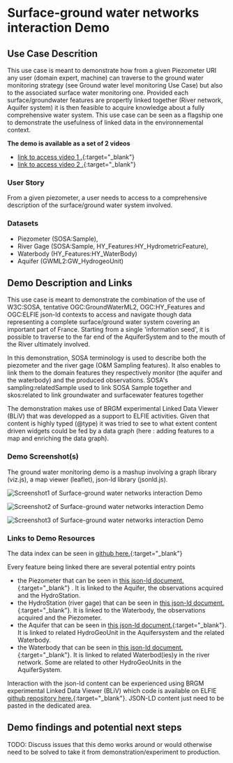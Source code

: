 # Surface-ground water networks interaction Demo

## Use Case Descrition

This use case is meant to demonstrate how from a given Piezometer URI any user (domain expert, machine) can traverse to the ground water monitoring strategy (see Ground water level monitoring Use Case) but also to the associated surface water monitoring one.
Provided each surface/groundwater features are propertly linked together (River
network, Aquifer system) it is then feasible to acquire knowledge about a fully
comprehensive water system. This use case can be seen as a flagship one to
demonstrate the usefulness of linked data in the environnemental context.

**The demo is available as a set of 2 videos**
* [link to access video 1 .](https://opengeospatial.github.io/ELFIE/demo/surface_groundwater_network_interaction_video_1.mp4){:target="_blank"}
* [link to access video 2 .](https://opengeospatial.github.io/ELFIE/demo/surface_groundwater_network_interaction_video_2.mp4){:target="_blank"}

### User Story
From a given piezometer, a user needs to access to a comprehensive description of the surface/ground water system involved.


### Datasets

- Piezometer (SOSA:Sample),
- River Gage (SOSA:Sample, HY\_Features:HY\_HydrometricFeature),
- Waterbody (HY\_Features:HY\_WaterBody)
- Aquifer (GWML2:GW_HydrogeoUnit)


## Demo Description and Links

This use case is meant to demonstrate the combination of the use of W3C:SOSA, tentative OGC:GroundWaterML2, OGC:HY\_Features and OGC:ELFIE json-ld contexts to access and navigate though data representing a complete surface/ground water system covering an important part of France.
Starting from a single 'information seed', it is possible to traverse to the far end of the AquiferSystem and to the mouth of the River ultimately involved.

In this demonstration, SOSA terminology is used to describe both the piezometer and the river gage (O&M Sampling features). It also enables to link them to the domain features they respectively monitor (the aquifer and the waterbody) and the produced observations.
SOSA's sampling:relatedSample used to link SOSA Sample together and skos:related to link groundwater and surfacewater features together

The demonstration makes use of BRGM experimental Linked Data Viewer (BLiV) that was developped as a support to ELFIE activities. Given that content is highly typed (@type) it was tried to see to what extent content driven widgets could be fed by a data graph (here : adding features to a map and enriching the data graph).


### Demo Screenshot(s)

The ground water monitoring demo is a mashup involving a graph library (viz.js), a map viewer (leaflet), json-ld library (jsonld.js).

![Screenshot1 of Surface-ground water networks interaction Demo ](https://opengeospatial.github.io/ELFIE/images/surface-ground_waterinteraction_screenshot1.png.png)

![Screenshot2 of Surface-ground water networks interaction Demo ](https://opengeospatial.github.io/ELFIE/images/surface-ground_waterinteraction_screenshot2.png.png)

![Screenshot3 of Surface-ground water networks interaction Demo ](https://opengeospatial.github.io/ELFIE/images/surface-ground_waterinteraction_screenshot3.png.png)

### Links to Demo Resources

The data index  can be seen in [github here.](https://github.com/opengeospatial/ELFIE/tree/master/data/FR_surface_ground_water_interaction){:target="_blank"}

Every feature being linked there are several potential entry points
* the Piezometer that can be seen in
[this json-ld document.](https://opengeospatial.github.io/ELFIE/FR/Piezometer/sgwi/00463X0036-H1.2.json){:target="_blank"} . It is linked to the Aquifer, the observations acquired and the HydroStation.
* the HydroStation (river gage) that can be seen in
[this json-ld document.](https://opengeospatial.github.io/ELFIE/FR/HydroStation/sgwi/E639703001.json){:target="_blank"}. It is linked to the Waterbody, the observations acquired and the Piezometer.
* the Aquifer that can be seen in
[this json-ld document.](https://opengeospatial.github.io/ELFIE/FR/GW-HydrogeoUnit/sgwi/121AT01.json){:target="_blank"}. It is linked to related HydroGeoUnit in the Aquifersystem and the related Waterbody.
* the Waterbody that can be seen in
[this json-ld document.](https://opengeospatial.github.io/ELFIE/FR/HY-WaterBody/sgwi/E6390700.json){:target="_blank"}. It is linked to related Waterbod(ies)y in the river network. Some are related to other HydroGeoUnits in the AquiferSystem.


Interaction with the json-ld content can be experienced using BRGM experimental Linked Data Viewer (BLiV) which code is available on ELFIE [github repository here.](https://github.com/opengeospatial/ELFIE/tree/master/Tools/Bliv){:target="_blank"}. JSON-LD content just need to be pasted in the dedicated area.


## Demo findings and potential next steps

TODO:
Discuss issues that this demo works around or would otherwise need to be solved to take
it from demonstration/experiment to production.

